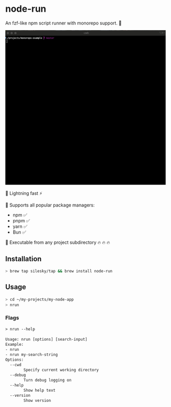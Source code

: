 # node-run

An fzf-like npm script runner with monorepo support. 🦋

![nrun basic usage](img/basic-1.gif)

🚩 Lightning fast ⚡️

🚩 Supports all popular package managers:

- npm ✅
- pnpm ✅
- yarn ✅
- Bun ✅

🚩 Executable from any project subdirectory 🔥 🔥 🔥

## Installation

```sh
> brew tap silesky/tap && brew install node-run
```

## Usage

```sh
> cd ~/my-projects/my-node-app
> nrun
```

### Flags

```
> nrun --help

Usage: nrun [options] [search-input]
Example:
- nrun
- nrun my-search-string
Options:
  --cwd
        Specify current working directory
  --debug
        Turn debug logging on
  --help
        Show help text
  --version
        Show version
```
